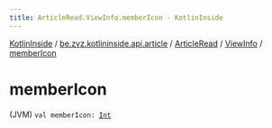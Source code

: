 ```yaml
---
title: ArticleRead.ViewInfo.memberIcon - KotlinInside
---
```


[KotlinInside](../../../index.html) / [be.zvz.kotlininside.api.article](../../index.html) / [ArticleRead](../index.html) / [ViewInfo](index.html) / [memberIcon](./member-icon.html)

# memberIcon

(JVM) `val memberIcon: `[`Int`](https://kotlinlang.org/api/latest/jvm/stdlib/kotlin/-int/index.html)